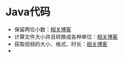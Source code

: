 # Java代码

- 保留两位小数：[相关博客](https://blog.csdn.net/dearhuda/article/details/104327096?ops_request_misc=%257B%2522request%255Fid%2522%253A%2522164088148416780274115505%2522%252C%2522scm%2522%253A%252220140713.130102334..%2522%257D&request_id=164088148416780274115505&biz_id=0&utm_medium=distribute.pc_search_result.none-task-blog-2~all~top_positive~default-1-104327096.first_rank_v2_pc_rank_v29&utm_term=java%E4%BF%9D%E7%95%99%E4%B8%A4%E4%BD%8D%E5%B0%8F%E6%95%B0&spm=1018.2226.3001.4187)
- 计算文件大小并且转换成各种单位：[相关博客](https://blog.csdn.net/Mr___Xu/article/details/80784836?ops_request_misc=%257B%2522request%255Fid%2522%253A%2522164088123016781683949799%2522%252C%2522scm%2522%253A%252220140713.130102334.pc%255Fall.%2522%257D&request_id=164088123016781683949799&biz_id=0&utm_medium=distribute.pc_search_result.none-task-blog-2~all~first_rank_ecpm_v1~rank_v31_ecpm-1-80784836.first_rank_v2_pc_rank_v29&utm_term=%E8%AE%A1%E7%AE%97%E6%96%87%E4%BB%B6%E5%A4%A7%E5%B0%8F%E6%8D%A2%E7%AE%97%E6%88%90mb&spm=1018.2226.3001.4187)
- 获取视频的大小、格式、时长：[相关博客](https://blog.csdn.net/qq_34288630/article/details/85836152?ops_request_misc=%257B%2522request%255Fid%2522%253A%2522164092061616780271929097%2522%252C%2522scm%2522%253A%252220140713.130102334..%2522%257D&request_id=164092061616780271929097&biz_id=0&utm_medium=distribute.pc_search_result.none-task-blog-2~all~sobaiduend~default-1-85836152.first_rank_v2_pc_rank_v29&utm_term=java%E8%8E%B7%E5%8F%96%E8%A7%86%E9%A2%91%E6%97%B6%E9%95%BF&spm=1018.2226.3001.4187)
- 